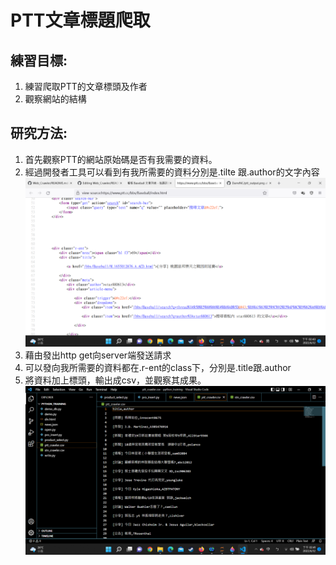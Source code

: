 # PTT文章標題爬取

## 練習目標:

1. 練習爬取PTT的文章標頭及作者
2. 觀察網站的結構

## 研究方法:

1. 首先觀察PTT的網站原始碼是否有我需要的資料。
2. 經過開發者工具可以看到有我所需要的資料分別是.tilte 跟.author的文字內容
![title](https://github.com/DarrenLUCreate/DarreNC/blob/master/Img/ptt_source.png)
3. 藉由發出http get向server端發送請求
4. 可以發向我所需要的資料都在.r-ent的class下，分別是.title跟.author
5. 將資料加上標頭，輸出成csv，並觀察其成果。
![title](https://github.com/DarrenLUCreate/DarreNC/blob/master/Img/ptt_output.png)
